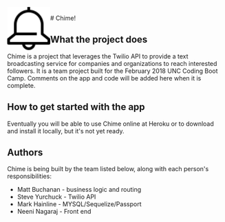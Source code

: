 <img src="bell.svg" alt="bell icon" width="100px" align="left"/>
<br>
# Chime!

## What the project does
Chime is a project that leverages the Twilio API to provide a text broadcasting service for companies and organizations to reach interested followers. It is a team project built for the February 2018 UNC Coding Boot Camp. Comments on the app and code will be added here when it is complete.

## How to get started with the app
Eventually you will be able to use Chime online at Heroku or to download and install it locally, but it's not yet ready.

## Authors
Chime is being built by the team listed below, along with each person's responsibilities:

- Matt Buchanan - business logic and routing
- Steve Yurchuck - Twilio API
- Mark Hainline - MYSQL/Sequelize/Passport
- Neeni Nagaraj - Front end
